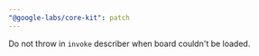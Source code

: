 ```yaml
---
"@google-labs/core-kit": patch
---
```


Do not throw in `invoke` describer when board couldn't be loaded.
